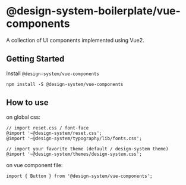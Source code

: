 # @design-system-boilerplate/vue-components

A collection of UI components implemented using Vue2.


## Getting Started

Install `@design-system/vue-components`

```
npm install -S @design-system/vue-components
```

## How to use

on global css:

```
// import reset.css / font-face
@import '~@design-system/reset.css';
@import '~@design-system/typography/lib/fonts.css';

// import your favorite theme (default / design-system theme)
@import '~@design-system/themes/design-system.css';
```

on vue component file:

```
import { Button } from '@design-system/vue-components';

```
